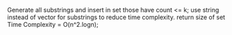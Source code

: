 ​Generate all substrings and insert in set those have count <= k;
use string instead of vector<int> for substrings to reduce time complexity.
return size of set
 Time Complexity = O(n^2.logn); 
